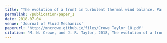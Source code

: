 ```yaml
---
title: "The evolution of a front in turbulent thermal wind balance. Part 1: Theory"
permalink: /publication/paper_1
date: 2018-07-04
venue: 'Journal of Fluid Mechanics'
paperurl: 'http://mncrowe.github.io/files/Crowe_Taylor_18.pdf'
citation: 'M. N. Crowe, and J. R. Taylor, 2018, The evolution of a front in turbulent thermal wind balance. Part 1. Theory <i>J. Fluid Mech.</i>, 850, 179-211.'
---
```

